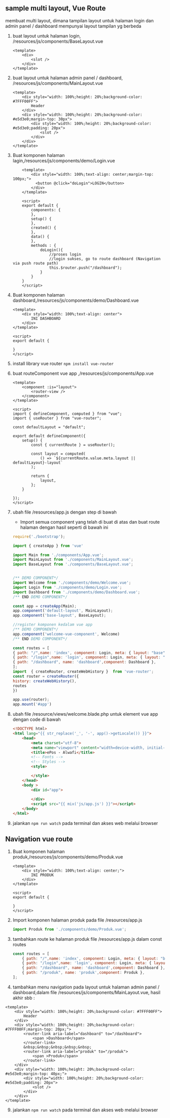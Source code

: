 ## sample multi layout, Vue Route
membuat multi layout, dimana tampilan layout untuk halaman login dan admin panel / dashboard mempunyai layout tampilan yg berbeda 

1. buat layout untuk halaman login, /resources/js/components/BaseLayout.vue 
    ```vue
    <template>
        <div>
            <slot />
        </div>
    </template>
    
    ```
2. buat layout untuk halaman admin panel / dashboard, /resources/js/components/MainLayout.vue

    ```vue
    <template>
        <div style="width: 100%;height: 20%;background-color: #7FFF00FF">
            Header
        </div>
        <div style="width: 100%;height: 20%;background-color: #e5d3e0;margin-top: 30px">
            <div style="width: 100%;height: 20%;background-color: #e5d3e0;padding: 20px">
                <slot />
            </div>
        </div>
    </template>
    ```
3. Buat komponen halaman lagin,/resources/js/components/demo/Login.vue

    ```vue
        <template>
            <div style="width: 100%;text-align: center;margin-top: 100px;">
              <button @click="doLogin">LOGIN</button>
            </div>
        </template>
        
        <script>
        export default {
            components: {
            },
            setup() {
            },
            created() {
            },
            data() {
            },
            methods : {
                doLogin(){
                    //proses login
                    //login sukses, go to route dashboard (Navigation via push route path)
                    this.$router.push("/dashboard");
                }
            }
        }
        </script>
    ```
4. Buat komponen halaman dashboard,/resources/js/components/demo/Dashboard.vue
    ```vue
    <template>
        <div style="width: 100%;text-align: center">
            INI DASHBOARD
        </div>
    </template>
    
    <script>
    export default {
       
    }
    </script>
    
    ```
5. install library vue router `npm install vue-router`
6. buat routeComponent vue app ,/resources/js/components/App.vue
    ```vue
    <template>
        <component :is="layout">
            <router-view />
        </component>
    </template>
    
    <script>
    import { defineComponent, computed } from "vue";
    import { useRouter } from "vue-router";
    
    const defaultLayout = "default";
    
    export default defineComponent({
        setup() {
            const { currentRoute } = useRouter();
    
            const layout = computed(
                () => `${currentRoute.value.meta.layout || defaultLayout}-layout`
            );
    
            return {
                layout,
            };
        }
    
    });
    </script>
    
    ```

7. ubah file /resources/app.js dengan step di bawah
    - Import semua component yang telah di buat di atas dan buat route halaman dengan hasil seperti di bawah ini
    ```js
    require('./bootstrap');

    import { createApp } from 'vue'
    
    import Main from './components/App.vue';
    import MainLayout from './components/MainLayout.vue';
    import BaseLayout from './components/BaseLayout.vue';
    
    
    /** DEMO COMPONENT*/
    import Welcome from './components/demo/Welcome.vue';
    import Login from './components/demo/Login.vue';
    import Dashboard from './components/demo/Dashboard.vue';
    /** END DEMO COMPONENT*/
    
    const app = createApp(Main);
    app.component('default-layout', MainLayout);
    app.component('base-layout', BaseLayout);
    
    //register komponen kedalam vue app
    /** DEMO COMPONENT*/
    app.component('welcome-vue-component', Welcome)
    /** END DEMO COMPONENT*/
    
    const routes = [
    { path: "/",name: 'index', component: Login, meta: { layout: "base" }, },
    { path: "/login",name: 'login', component: Login, meta: { layout: "base" }, },
    { path: "/dashboard", name: 'dashboard',component: Dashboard },
    ];
    import  { createRouter, createWebHistory }  from 'vue-router';
    const router = createRouter({
    history: createWebHistory(),
    routes
    })
    
    app.use(router);
    app.mount('#app')

    ```

8. ubah file /resource/views/welcome.blade.php untuk element vue app dengan code di bawah
    ```html
    <!DOCTYPE html>
    <html lang="{{ str_replace('_', '-', app()->getLocale()) }}">
        <head>
            <meta charset="utf-8">
            <meta name="viewport" content="width=device-width, initial-scale=1">
            <title>ePos - Alwafi</title>
            <!-- Fonts -->
            <!-- Styles -->
            <style>
    
            </style>
        </head>
        <body >
            <div id="app">
                  
            </div>
            <script src="{{ mix('js/app.js') }}"></script>
        </body>
    </html>
    ```
9. jalankan `npm run watch` pada terminal dan akses web melalui browser

## Navigation vue route
1. Buat komponen halaman produk,/resources/js/components/demo/Produk.vue

    ```vue 
    <template>
        <div style="width: 100%;text-align: center;">
            INI PRODUK
        </div>
    </template>
    
    <script>
    export default {
    
    }
    </script>
      ```
2. Import komponen halaman produk pada file /resources/app.js
    ```js
    import Produk from './components/demo/Produk.vue';
    ```
3. tambahkan route ke halaman produk file /resources/app.js dalam const routes
    ```js
    const routes = [
        { path: "/",name: 'index', component: Login, meta: { layout: "base" }, },
        { path: "/login",name: 'login', component: Login, meta: { layout: "base" }, },
        { path: "/dashboard", name: 'dashboard',component: Dashboard },
        { path: "/produk", name: 'produk',component: Produk },
    ];
   ```
4. tambahkan menu navigation pada layout untuk halaman admin panel / dashboard,dalam file /resources/js/components/MainLayout.vue, hasil akhir sbb :
```vue
<template>
    <div style="width: 100%;height: 20%;background-color: #7FFF00FF">
        Header
    </div>
    <div style="width: 100%;height: 20%;background-color: #7FFF00FF;margin-top: 20px;">
        <router-link aria-label="dashboard" to="/dashboard">
            <span >Dashboard</span>
        </router-link>
        &nbsp;&nbsp;&nbsp;&nbsp;&nbsp;
        <router-link aria-label="produk" to="/produk">
            <span >Produk</span>
        </router-link>
    </div>
    <div style="width: 100%;height: 20%;background-color: #e5d3e0;margin-top: 40px;">
        <div style="width: 100%;height: 20%;background-color: #e5d3e0;padding: 20px">
            <slot />
        </div>
    </div>
</template>

```

9. jalankan `npm run watch` pada terminal dan akses web melalui browser
